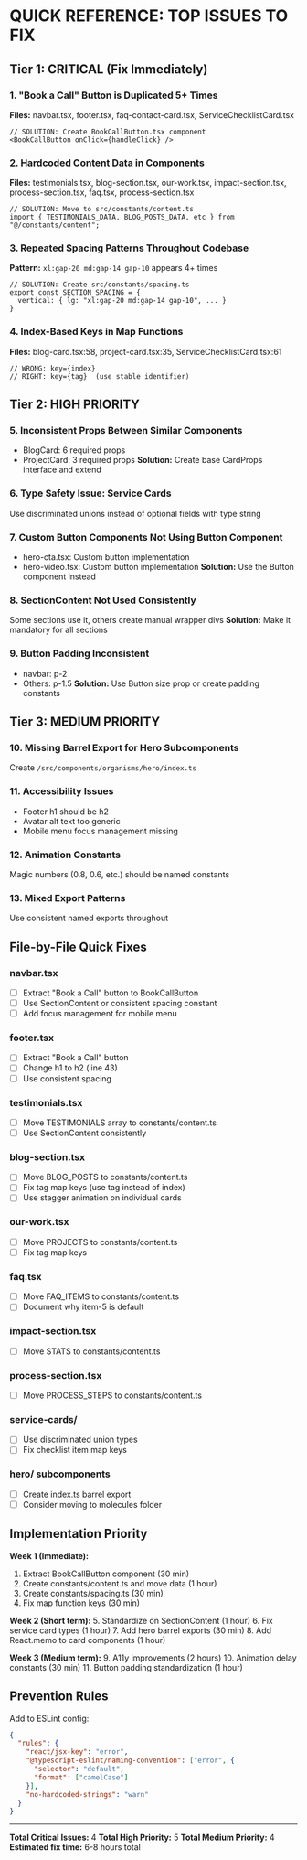 # QUICK REFERENCE: TOP ISSUES TO FIX

## Tier 1: CRITICAL (Fix Immediately)

### 1. "Book a Call" Button is Duplicated 5+ Times
**Files:** navbar.tsx, footer.tsx, faq-contact-card.tsx, ServiceChecklistCard.tsx
```tsx
// SOLUTION: Create BookCallButton.tsx component
<BookCallButton onClick={handleClick} />
```

### 2. Hardcoded Content Data in Components
**Files:** testimonials.tsx, blog-section.tsx, our-work.tsx, impact-section.tsx, process-section.tsx, faq.tsx, process-section.tsx
```tsx
// SOLUTION: Move to src/constants/content.ts
import { TESTIMONIALS_DATA, BLOG_POSTS_DATA, etc } from "@/constants/content";
```

### 3. Repeated Spacing Patterns Throughout Codebase
**Pattern:** `xl:gap-20 md:gap-14 gap-10` appears 4+ times
```tsx
// SOLUTION: Create src/constants/spacing.ts
export const SECTION_SPACING = {
  vertical: { lg: "xl:gap-20 md:gap-14 gap-10", ... }
}
```

### 4. Index-Based Keys in Map Functions
**Files:** blog-card.tsx:58, project-card.tsx:35, ServiceChecklistCard.tsx:61
```tsx
// WRONG: key={index}
// RIGHT: key={tag}  (use stable identifier)
```

## Tier 2: HIGH PRIORITY

### 5. Inconsistent Props Between Similar Components
- BlogCard: 6 required props
- ProjectCard: 3 required props
**Solution:** Create base CardProps interface and extend

### 6. Type Safety Issue: Service Cards
Use discriminated unions instead of optional fields with type string

### 7. Custom Button Components Not Using Button Component
- hero-cta.tsx: Custom button implementation
- hero-video.tsx: Custom button implementation
**Solution:** Use the Button component instead

### 8. SectionContent Not Used Consistently
Some sections use it, others create manual wrapper divs
**Solution:** Make it mandatory for all sections

### 9. Button Padding Inconsistent
- navbar: p-2
- Others: p-1.5
**Solution:** Use Button size prop or create padding constants

## Tier 3: MEDIUM PRIORITY

### 10. Missing Barrel Export for Hero Subcomponents
Create `/src/components/organisms/hero/index.ts`

### 11. Accessibility Issues
- Footer h1 should be h2
- Avatar alt text too generic
- Mobile menu focus management missing

### 12. Animation Constants
Magic numbers (0.8, 0.6, etc.) should be named constants

### 13. Mixed Export Patterns
Use consistent named exports throughout

## File-by-File Quick Fixes

### navbar.tsx
- [ ] Extract "Book a Call" button to BookCallButton
- [ ] Use SectionContent or consistent spacing constant
- [ ] Add focus management for mobile menu

### footer.tsx
- [ ] Extract "Book a Call" button
- [ ] Change h1 to h2 (line 43)
- [ ] Use consistent spacing

### testimonials.tsx
- [ ] Move TESTIMONIALS array to constants/content.ts
- [ ] Use SectionContent consistently

### blog-section.tsx
- [ ] Move BLOG_POSTS to constants/content.ts
- [ ] Fix tag map keys (use tag instead of index)
- [ ] Use stagger animation on individual cards

### our-work.tsx
- [ ] Move PROJECTS to constants/content.ts
- [ ] Fix tag map keys

### faq.tsx
- [ ] Move FAQ_ITEMS to constants/content.ts
- [ ] Document why item-5 is default

### impact-section.tsx
- [ ] Move STATS to constants/content.ts

### process-section.tsx
- [ ] Move PROCESS_STEPS to constants/content.ts

### service-cards/
- [ ] Use discriminated union types
- [ ] Fix checklist item map keys

### hero/ subcomponents
- [ ] Create index.ts barrel export
- [ ] Consider moving to molecules folder

## Implementation Priority

**Week 1 (Immediate):**
1. Extract BookCallButton component (30 min)
2. Create constants/content.ts and move data (1 hour)
3. Create constants/spacing.ts (30 min)
4. Fix map function keys (30 min)

**Week 2 (Short term):**
5. Standardize on SectionContent (1 hour)
6. Fix service card types (1 hour)
7. Add hero barrel exports (30 min)
8. Add React.memo to card components (1 hour)

**Week 3 (Medium term):**
9. A11y improvements (2 hours)
10. Animation delay constants (30 min)
11. Button padding standardization (1 hour)

## Prevention Rules

Add to ESLint config:
```json
{
  "rules": {
    "react/jsx-key": "error",
    "@typescript-eslint/naming-convention": ["error", { 
      "selector": "default", 
      "format": ["camelCase"] 
    }],
    "no-hardcoded-strings": "warn"
  }
}
```

---

**Total Critical Issues:** 4
**Total High Priority:** 5
**Total Medium Priority:** 4
**Estimated fix time:** 6-8 hours total
